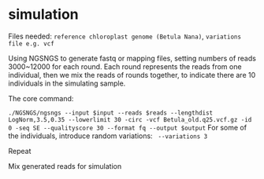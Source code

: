 # simulation

Files needed: 
`reference chloroplast genome (Betula Nana)`, `variations file e.g. vcf`

Using NGSNGS to generate fastq or mapping files, setting numbers of reads 3000~12000 for each round. Each round represents the reads from one individual, then we mix the reads of rounds together, to indicate there are 10 individuals in the simulating sample.

The core command:

`
./NGSNGS/ngsngs --input $input --reads $reads --lengthdist LogNorm,3.5,0.35 --lowerlimit 30 -circ -vcf Betula_old.q25.vcf.gz -id 0 -seq SE --qualityscore 30 --format fq --output $output
`
For some of the individuals, introduce random variations:
`
--variations 3`


Repeat

Mix generated reads for simulation
